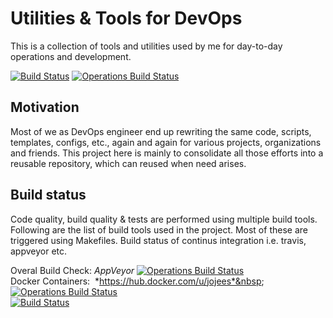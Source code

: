 # Utilities & Tools for DevOps
This is a collection of tools and utilities used by me for day-to-day operations and development.

[![Build Status](https://travis-ci.org/jojees/foco.svg?branch=master)](https://travis-ci.org/jojees/foco)
[![Operations Build Status](https://ci.appveyor.com/api/projects/status/28ty1a7rwdsyq7ve/branch/master?svg=true)](https://ci.appveyor.com/project/jojees/operations/branch/master)

## Motivation
Most of we as DevOps engineer end up rewriting the same code, scripts, templates, configs, etc., again and again for various projects, organizations and friends. This project here is mainly to consolidate all those efforts into a reusable repository, which can reused when need arises.

## Build status
Code quality, build quality & tests are performed using multiple build tools. Following are the list of build tools used in the project. Most of these are triggered using Makefiles. Build status of continus integration i.e. travis, appveyor etc.

Overal Build Check: *AppVeyor*    [![Operations Build Status](https://ci.appveyor.com/api/projects/status/28ty1a7rwdsyq7ve/branch/master?svg=true)](https://ci.appveyor.com/project/jojees/operations/branch/master)<br />
Docker Containers:&nbsp; *https://hub.docker.com/u/jojees*&nbsp;&nbsp; [![Operations Build Status](https://ci.appveyor.com/api/projects/status/qsvt44pionetf5i6/branch/master?svg=true)](hhttps://ci.appveyor.com/api/projects/status/qsvt44pionetf5i6/branch/master)<br />
[![Build Status](https://travis-ci.org/jojees/foco.svg?branch=master)](https://travis-ci.org/jojees/foco)